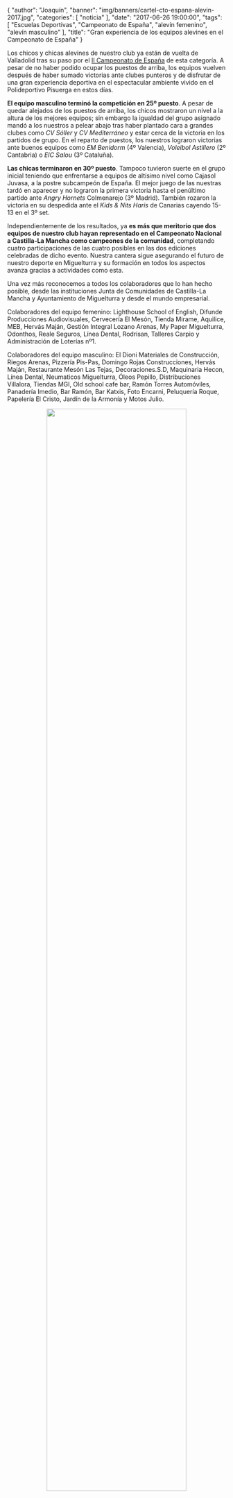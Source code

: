 {
  "author": "Joaquín",
  "banner": "img/banners/cartel-cto-espana-alevin-2017.jpg",
  "categories": [
    "noticia"
  ],
  "date": "2017-06-26 19:00:00",
  "tags": [
    "Escuelas Deportivas",
    "Campeonato de España",
	"alevín femenino",
	"alevín masculino"
  ],
  "title": "Gran experiencia de los equipos alevines en el Campeonato de España"
}

Los chicos y chicas alevines de nuestro club ya están de vuelta de
Valladolid tras su paso por el [II Campeonato de España][campeonato]
de esta categoría. A pesar de no haber podido ocupar los puestos de
arriba, los equipos vuelven después de haber sumado victorias ante
clubes punteros y de disfrutar de una gran experiencia deportiva en el
espectacular ambiente vivido en el Polideportivo Pisuerga en estos
días.

[campeonato]: http://www.rfevb.com/campeonato-de-espana-alevin-masculino-2017

**El equipo masculino terminó la competición en 25º puesto**. A pesar
de quedar alejados de los puestos de arriba, los chicos mostraron un
nivel a la altura de los mejores equipos; sin embargo la igualdad del
grupo asignado mandó a los nuestros a pelear abajo tras haber plantado
cara a grandes clubes como _CV Sóller_ y _CV Mediterráneo_ y estar cerca
de la victoria en los partidos de grupo. En el reparto de puestos, los
nuestros lograron victorias ante buenos equipos como _EM Benidorm_ (4º
Valencia), _Voleibol Astillero_ (2º Cantabria) o _EIC Salou_ (3º
Cataluña).

**Las chicas terminaron en 30º puesto**. Tampoco tuvieron suerte en el
grupo inicial teniendo que enfrentarse a equipos de altísimo nivel
como Cajasol Juvasa, a la postre subcampeón de España. El mejor juego
de las nuestras tardó en aparecer y no lograron la primera victoria
hasta el penúltimo partido ante _Angry Hornets_ Colmenarejo (3º
Madrid). También rozaron la victoria en su despedida ante el _Kids &
Nits Haris_ de Canarias cayendo 15-13 en el 3º set.

Independientemente de los resultados, ya **es más que meritorio que dos
equipos de nuestro club hayan representado en el Campeonato Nacional a
Castilla-La Mancha como campeones de la comunidad**, completando cuatro
participaciones de las cuatro posibles en las dos ediciones celebradas
de dicho evento. Nuestra cantera sigue asegurando el futuro de nuestro
deporte en Miguelturra y su formación en todos los aspectos avanza
gracias a actividades como esta.

Una vez más reconocemos a todos los colaboradores que lo han hecho
posible, desde las instituciones Junta de Comunidades de Castilla-La
Mancha y Ayuntamiento de Miguelturra y desde el mundo empresarial.

Colaboradores del equipo femenino: Lighthouse School of English,
Difunde Producciones Audiovisuales, Cervecería El Mesón, Tienda
Mirame, Aquilice, MEB, Hervás Maján, Gestión Integral Lozano Arenas,
My Paper Miguelturra, Odonthos, Reale Seguros, Línea Dental, Rodrisan,
Talleres Carpio y Administración de Loterías nº1.

Colaboradores del equipo masculino: El Dioni Materiales de
Construcción, Riegos Arenas, Pizzería Pis-Pas, Domingo Rojas
Construcciones, Hervás Maján, Restaurante Mesón Las Tejas,
Decoraciones.S.D, Maquinaria Hecon, Línea Dental, Neumaticos
Miguelturra, Óleos Pepillo, Distribuciones Villalora, Tiendas MGI, Old
school cafe bar, Ramón Torres Automóviles, Panadería Imedio, Bar
Ramón, Bar Katxis, Foto Encarni, Peluquería Roque, Papelería El
Cristo, Jardín de la Armonía y Motos Julio.

<center>
	<a target="photo" href="http://www.advmiguelturra.org/img/banners/cto-espana-alevin-2017-fem.jpg">
	<img width="80%" align="center" src="http://www.advmiguelturra.org/img/banners/cto-espana-alevin-2017-fem.jpg"/>
	</a>
	<a target="photo" href="http://www.advmiguelturra.org/img/banners/cto-espana-alevin-2017-masc.jpg">
	<img width="80%" align="center" src="http://www.advmiguelturra.org/img/banners/cto-espana-alevin-2017-masc.jpg"/>
	</a>
</center>
